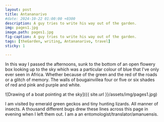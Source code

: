 ```yaml
---
layout: post
title: Antananarivo
#date: 2024-10-22 01:00:00 +0300
description: A guy tries to write his way out of the garden.
img: pages1.jpg
image.path: pages1.jpg
fig-caption: A guy tries to write his way out of the garden.
tags: [theGarden, writing, Antananarivo, travel] 
sticky: 1

---
```

In this way I passed the afternoons, sunk to the bottom of an open flowery box looking up to the sky which was a particular colour of blue that I've only ever seen in Africa. Whether because of the green and the red of the roads or a glitch of memory. The walls of bougainvillea four or five or six shades of red and pink and purple and white. 

 ![Drawing of a boat pointing at the sky]({{ site.url }}/assets/img/pages1.jpg)
 
I am visited by emerald green geckos and tiny hunting lizards. All manner of insects. A thousand different bugs drew these lines across this page in evening when I left them out. I am a an entomologist/translator/amanuensis. 


	